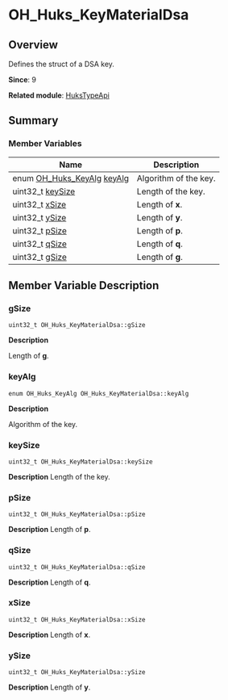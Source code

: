 # OH_Huks_KeyMaterialDsa


## Overview

Defines the struct of a DSA key.

**Since**: 9

**Related module**: [HuksTypeApi](_huks_type_api.md)


## Summary


### Member Variables

| Name| Description|
| -------- | -------- |
| enum [OH_Huks_KeyAlg](_huks_type_api.md#oh_huks_keyalg) [keyAlg](#keyalg) | Algorithm of the key. |
| uint32_t [keySize](#keysize) | Length of the key. |
| uint32_t [xSize](#xsize) | Length of **x**. |
| uint32_t [ySize](#ysize) | Length of **y**. |
| uint32_t [pSize](#psize) | Length of **p**. |
| uint32_t [qSize](#qsize) | Length of **q**. |
| uint32_t [gSize](#gsize) | Length of **g**. |


## Member Variable Description


### gSize

```
uint32_t OH_Huks_KeyMaterialDsa::gSize
```
**Description**

Length of **g**.


### keyAlg

```
enum OH_Huks_KeyAlg OH_Huks_KeyMaterialDsa::keyAlg
```
**Description**

Algorithm of the key.


### keySize

```
uint32_t OH_Huks_KeyMaterialDsa::keySize
```
**Description**
Length of the key.


### pSize

```
uint32_t OH_Huks_KeyMaterialDsa::pSize
```
**Description**
Length of **p**.


### qSize

```
uint32_t OH_Huks_KeyMaterialDsa::qSize
```
**Description**
Length of **q**.


### xSize

```
uint32_t OH_Huks_KeyMaterialDsa::xSize
```
**Description**
Length of **x**.


### ySize

```
uint32_t OH_Huks_KeyMaterialDsa::ySize
```
**Description**
Length of **y**.

